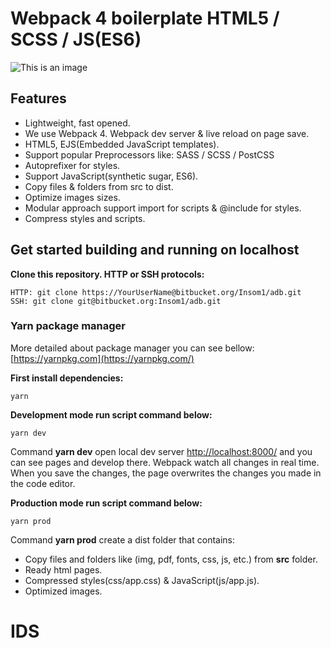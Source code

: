 # Webpack 4 boilerplate HTML5 / SCSS / JS(ES6)

![This is an image](src/img/html-css-js.png)

## Features

- Lightweight, fast opened.
- We use Webpack 4. Webpack dev server & live reload on page save.
- HTML5, EJS(Embedded JavaScript templates).
- Support popular Preprocessors like: SASS / SCSS / PostCSS
- Autoprefixer for styles.
- Support JavaScript(synthetic sugar, ES6).
- Copy files & folders from src to dist.
- Optimize images sizes.
- Modular approach support import for scripts & @include for styles.
- Compress styles and scripts.

## Get started building and running on localhost

**Clone this repository. HTTP or SSH protocols:**

```
HTTP: git clone https://YourUserName@bitbucket.org/Insom1/adb.git
SSH: git clone git@bitbucket.org:Insom1/adb.git
```

### Yarn package manager

More detailed about package manager you can see bellow:
[https://yarnpkg.com](https://yarnpkg.com/)

**First install dependencies:**

```
yarn
```

**Development mode run script command below:**

```
yarn dev
```

Command **yarn dev** open local dev server [http://localhost:8000/](http://localhost:8000/) and you can see pages and develop there. Webpack watch all changes in real time. When you save the changes, the page overwrites the changes you made in the code editor.

**Production mode run script command below:**

```
yarn prod
```

Command **yarn prod** create a dist folder that contains:

- Copy files and folders like (img, pdf, fonts, css, js, etc.) from **src** folder.
- Ready html pages.
- Compressed styles(css/app.css) & JavaScript(js/app.js).
- Optimized images.
# IDS
